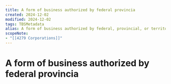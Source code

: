 ```yaml
---
title: A form of business authorized by federal provincia
created: 2024-12-02
modified: 2024-12-02
tags: TBSMetadata
alias: A form of business authorized by federal, provincial, or territorial law to act as a separate legal entity. A corporation may be owned by one or more persons.
scopeNote:
- "[[4279 Corporations]]"
---
```

# A form of business authorized by federal provincia
